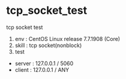 # tcp_socket_test
tcp socket test

1. env : CentOS Linux release 7.7.1908 (Core)
2. skill : tcp socket(nonblock)
3. test
- server : 127.0.0.1 / 5060
- client : 127.0.0.1 / ANY
